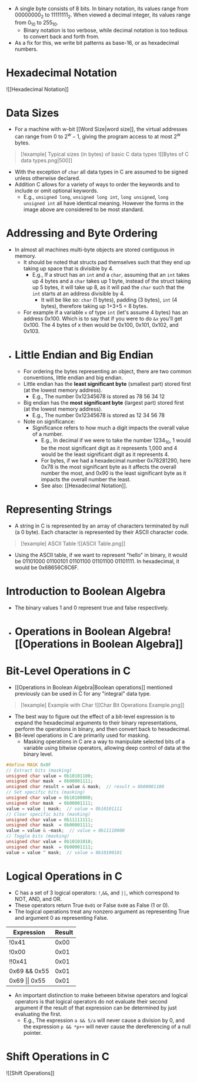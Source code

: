 - A single byte consists of 8 bits. In binary notation, its values range from $00000000_2$ to $11111111_2$. When viewed a decimal integer, its values range from $0_{10}$ to $255_{10}$.
	- Binary notation is too verbose, while decimal notation is too tedious to convert back and forth from.
- As a fix for this, we write bit patterns as base-16, or as hexadecimal numbers.
# Hexadecimal Notation
![[Hexadecimal Notation]]

# Data Sizes
- For a machine with w-bit [[Word Size|word size]], the virtual addresses can range from $0$ to $2^w - 1$, giving the program access to at most $2^w$ bytes.
> [!example] Typical sizes (in bytes) of basic C data types
 ![[Bytes of C data types.png|500]]

- With the exception of `char` all data types in C are assumed to be signed unless otherwise declared.
- Addition C allows for a variety of ways to order the keywords and to include or omit optional keywords.
	- E.g., `unsigned long`, `unsigned long int`, `long unsigned`, `long unsigned int` all have identical meaning. However the forms in the image above are considered to be most standard.
# Addressing and Byte Ordering
- In almost all machines multi-byte objects are stored contiguous in memory.
	- It should be noted that structs pad themselves such that they end up taking up space that is divisible by 4.
		- E.g., If a struct has an `int` and a `char`, assuming that an `int` takes up 4 bytes and a `char` takes up 1 byte, instead of the struct taking up 5 bytes, it will take up 8, as it will pad the `char` such that the `int` starts at an address divisible by 4.
			- It will be like so: `char` (1 bytes), padding (3 bytes), `int` (4 bytes), therefore taking up 1+3+5 = 8 bytes.
	- For example if a variable `x` of type `int` (let's assume 4 bytes) has an address 0x100. Which is to say that if you were to do `&x` you'll get 0x100. The 4 bytes of x then would be 0x100, 0x101, 0x102, and 0x103. 
- # Little Endian and Big Endian
	- For ordering the bytes representing an object, there are two common conventions, little endian and big endian.
	- Little endian has the **least significant byte** (smallest part) stored first (at the lowest memory address).
		- E.g., The number 0x12345678 is stored as 78 56 34 12
	- Big endian has the **most significant byte** (largest part) stored first (at the lowest memory address).
		- E.g., The number 0x12345678 is stored as 12 34 56 78
	- Note on significance:
		- Significance refers to how much a digit impacts the overall value of a number.
			- E.g., In decimal if we were to take the number $1234_{10}$, 1 would be the most significant digit as it represents 1,000 and 4 would be the least significant digit as it represents 4.
			- For bytes, if we had a hexadecimal number 0x78281290, here 0x78 is the most significant byte as it affects the overall number the most, and 0x90 is the least significant byte as it impacts the overall number the least.
			- See also: [[Hexadecimal Notation]].
# Representing Strings
- A string in C is represented by an array of characters terminated by null (a 0 byte). Each character is represented by their ASCII character code.
> [!example] ASCII Table
![[ASCII Table.png]]

- Using the ASCII table, if we want to represent "hello" in binary, it would be 01101000 01100101 01101100 01101100 01101111. In hexadecimal, it would be 0x68656C6C6F.
# Introduction to Boolean Algebra
- The binary values 1 and 0 represent true and false respectively.
- # Operations in Boolean Algebra![[Operations in Boolean Algebra]]
# Bit-Level Operations in C
- [[Operations in Boolean Algebra|Boolean operations]] mentioned previously can be used in C for any "integral" data type.
> [!example] Example with Char
![[Char Bit Operations Example.png]]

- The best way to figure out the effect of a bit-level expression is to expand the hexadecimal arguments to their binary representations, perform the operations in binary, and then convert back to hexadecimal.
- Bit-level operations in C are primarily used for masking.
	- Masking operations in C are a way to manipulate selected bits of a variable using bitwise operators, allowing deep control of data at the binary level.
```C title=Masking_Example.c
#define MASK 0x0F
// Extract bits (masking)
unsigned char value = 0b10101100;
unsigned char mask  = 0b00001111;
unsigned char result = value & mask;  // result = 0b00001100
// Set specific bits (masking)
unsigned char value = 0b10100000;
unsigned char mask  = 0b00001111;
value = value | mask;  // value = 0b10101111
// Clear specific bits (masking)
unsigned char value = 0b11111111;
unsigned char mask  = 0b00001111;
value = value & ~mask;  // value = 0b11110000
// Toggle bits (masking)
unsigned char value = 0b10101010;
unsigned char mask  = 0b00001111;
value = value ^ mask;  // value = 0b10100101
```
# Logical Operations in C
- C has a set of 3 logical operators: `!`,`&&`, and `||`, which correspond to NOT, AND, and OR.
- These operators return True `0x01` or False `0x00` as False (1 or 0).
- The logical operations treat any nonzero argument as representing True and argument 0 as representing False.

| Expression     | Result |
| -------------- | ------ |
| !0x41          | 0x00   |
| !0x00          | 0x01   |
| !!0x41         | 0x01   |
| 0x69 && 0x55   | 0x01   |
| 0x69 \|\| 0x55 | 0x01   |
- An important distinction to make between bitwise operators and logical operators is that logical operators do not evaluate their second argument if the result of that expression can be determined by just evaluating the first.
	- E.g., The expression `a && 5/a` will never cause a division by 0, and the expression `p && *p++` will never cause the dereferencing of a null pointer.
# Shift Operations in C
![[Shift Operations]]
